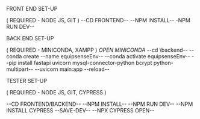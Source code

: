 
FRONT END SET-UP 

( REQUIRED - NODE JS, GIT )
--CD FRONTEND--
--NPM INSTALL--
-NPM RUN DEV--


BACK END SET-UP

( REQUIRED - MINICONDA, XAMPP )
*OPEN MINICONDA*
--cd \backend--
--conda create --name equipsenseEnv--
--conda activate equipsenseEnv--
--pip install fastapi uvicorn mysql-connector-python bcrypt python-multipart--
--uvicorn main:app --reload--

TESTER SET-UP

( REQUIRED - NODE JS, GIT, CYPRESS )

--CD FRONTEND/BACKEND--
--NPM INSTALL--
--NPM RUN DEV--
--NPM INSTALL CYPRESS --SAVE-DEV--
--NPX CYPRESS OPEN--
